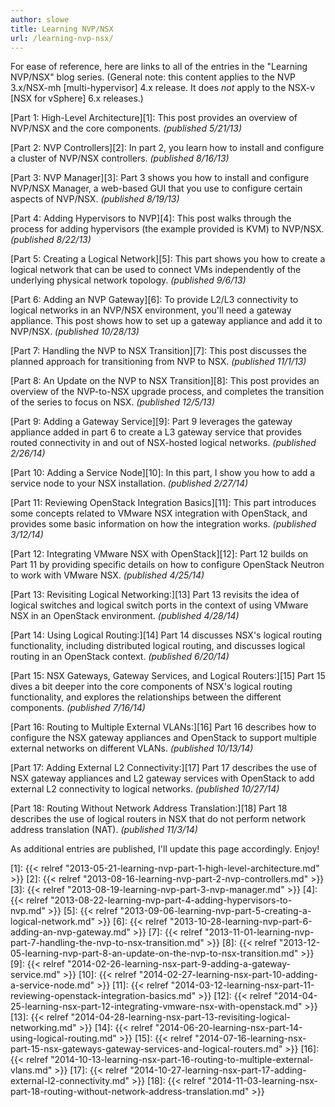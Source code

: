 ```yaml
---
author: slowe
title: Learning NVP/NSX
url: /learning-nvp-nsx/
---
```


For ease of reference, here are links to all of the entries in the "Learning NVP/NSX" blog series. (General note: this content applies to the NVP 3.x/NSX-mh [multi-hypervisor] 4.x release. It does _not_ apply to the NSX-v [NSX for vSphere] 6.x releases.)

[Part 1: High-Level Architecture][1]: This post provides an overview of NVP/NSX and the core components. *(published 5/21/13)*

[Part 2: NVP Controllers][2]: In part 2, you learn how to install and configure a cluster of NVP/NSX controllers. *(published 8/16/13)*

[Part 3: NVP Manager][3]: Part 3 shows you how to install and configure NVP/NSX Manager, a web-based GUI that you use to configure certain aspects of NVP/NSX. *(published 8/19/13)*

[Part 4: Adding Hypervisors to NVP][4]: This post walks through the process for adding hypervisors (the example provided is KVM) to NVP/NSX. *(published 8/22/13)*

[Part 5: Creating a Logical Network][5]: This part shows you how to create a logical network that can be used to connect VMs independently of the underlying physical network topology. *(published 9/6/13)*

[Part 6: Adding an NVP Gateway][6]: To provide L2/L3 connectivity to logical networks in an NVP/NSX environment, you'll need a gateway appliance. This post shows how to set up a gateway appliance and add it to NVP/NSX. *(published 10/28/13)*

[Part 7: Handling the NVP to NSX Transition][7]: This post discusses the planned approach for transitioning from NVP to NSX. *(published 11/1/13)*

[Part 8: An Update on the NVP to NSX Transition][8]: This post provides an overview of the NVP-to-NSX upgrade process, and completes the transition of the series to focus on NSX. *(published 12/5/13)*

[Part 9: Adding a Gateway Service][9]: Part 9 leverages the gateway appliance added in part 6 to create a L3 gateway service that provides routed connectivity in and out of NSX-hosted logical networks. *(published 2/26/14)*

[Part 10: Adding a Service Node][10]: In this part, I show you how to add a service node to your NSX installation. *(published 2/27/14)*

[Part 11: Reviewing OpenStack Integration Basics][11]: This part introduces some concepts related to VMware NSX integration with OpenStack, and provides some basic information on how the integration works. *(published 3/12/14)*

[Part 12: Integrating VMware NSX with OpenStack][12]: Part 12 builds on Part 11 by providing specific details on how to configure OpenStack Neutron to work with VMware NSX. *(published 4/25/14)*

[Part 13: Revisiting Logical Networking:][13] Part 13 revisits the idea of logical switches and logical switch ports in the context of using VMware NSX in an OpenStack environment. *(published 4/28/14)*

[Part 14: Using Logical Routing:][14] Part 14 discusses NSX's logical routing functionality, including distributed logical routing, and discusses logical routing in an OpenStack context. *(published 6/20/14)*

[Part 15: NSX Gateways, Gateway Services, and Logical Routers:][15] Part 15 dives a bit deeper into the core components of NSX's logical routing functionality, and explores the relationships between the different components. *(published 7/16/14)*

[Part 16: Routing to Multiple External VLANs:][16] Part 16 describes how to configure the NSX gateway appliances and OpenStack to support multiple external networks on different VLANs. *(published 10/13/14)*

[Part 17: Adding External L2 Connectivity:][17] Part 17 describes the use of NSX gateway appliances and L2 gateway services with OpenStack to add external L2 connectivity to logical networks. *(published 10/27/14)*

[Part 18: Routing Without Network Address Translation:][18] Part 18 describes the use of logical routers in NSX that do not perform network address translation (NAT). *(published 11/3/14)*

As additional entries are published, I'll update this page accordingly. Enjoy!

[1]: {{< relref "2013-05-21-learning-nvp-part-1-high-level-architecture.md" >}}
[2]: {{< relref "2013-08-16-learning-nvp-part-2-nvp-controllers.md" >}}
[3]: {{< relref "2013-08-19-learning-nvp-part-3-nvp-manager.md" >}}
[4]: {{< relref "2013-08-22-learning-nvp-part-4-adding-hypervisors-to-nvp.md" >}}
[5]: {{< relref "2013-09-06-learning-nvp-part-5-creating-a-logical-network.md" >}}
[6]: {{< relref "2013-10-28-learning-nvp-part-6-adding-an-nvp-gateway.md" >}}
[7]: {{< relref "2013-11-01-learning-nvp-part-7-handling-the-nvp-to-nsx-transition.md" >}}
[8]: {{< relref "2013-12-05-learning-nvp-part-8-an-update-on-the-nvp-to-nsx-transition.md" >}}
[9]: {{< relref "2014-02-26-learning-nsx-part-9-adding-a-gateway-service.md" >}}
[10]: {{< relref "2014-02-27-learning-nsx-part-10-adding-a-service-node.md" >}}
[11]: {{< relref "2014-03-12-learning-nsx-part-11-reviewing-openstack-integration-basics.md" >}}
[12]: {{< relref "2014-04-25-learning-nsx-part-12-integrating-vmware-nsx-with-openstack.md" >}}
[13]: {{< relref "2014-04-28-learning-nsx-part-13-revisiting-logical-networking.md" >}}
[14]: {{< relref "2014-06-20-learning-nsx-part-14-using-logical-routing.md" >}}
[15]: {{< relref "2014-07-16-learning-nsx-part-15-nsx-gateways-gateway-services-and-logical-routers.md" >}}
[16]: {{< relref "2014-10-13-learning-nsx-part-16-routing-to-multiple-external-vlans.md" >}}
[17]: {{< relref "2014-10-27-learning-nsx-part-17-adding-external-l2-connectivity.md" >}}
[18]: {{< relref "2014-11-03-learning-nsx-part-18-routing-without-network-address-translation.md" >}}
